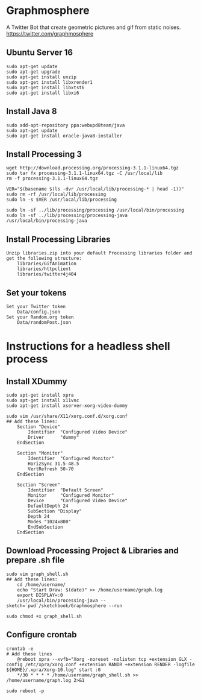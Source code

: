 # Graphmosphere
A Twitter Bot that create geometric pictures and gif from static noises.  
https://twitter.com/graphmosphere

## Ubuntu Server 16
	sudo apt-get update
	sudo apt-get upgrade
	sudo apt-get install unzip
	sudo apt-get install libxrender1
	sudo apt-get install libxtst6
	sudo apt-get install libxi6
	
## Install Java 8
	sudo add-apt-repository ppa:webupd8team/java
	sudo apt-get update
	sudo apt-get install oracle-java8-installer

## Install Processing 3
	wget http://download.processing.org/processing-3.1.1-linux64.tgz
	sudo tar fx processing-3.1.1-linux64.tgz -C /usr/local/lib
	rm -f processing-3.1.1-linux64.tgz

	VER="$(basename $(ls -dvr /usr/local/lib/processing-* | head -1))"
	sudo rm -rf /usr/local/lib/processing
	sudo ln -s $VER /usr/local/lib/processing
	
	sudo ln -sf ../lib/processing/processing /usr/local/bin/processing
	sudo ln -sf ../lib/processing/processing-java /usr/local/bin/processing-java
	
## Install Processing Libraries
	Unzip libraries.zip into your default Processing libraries folder and get the following structure:
		libraries/GifAnimation
		libraries/httpclient
		libraries/twitter4j404

## Set your tokens
	Set your Twitter token
		Data/config.json
	Set your Random.org token
		Data/randomPost.json
		
		
# Instructions for a headless shell process
## Install XDummy
	sudo apt-get install xpra
	sudo apt-get install x11vnc
	sudo apt-get install xserver-xorg-video-dummy
	
	sudo vim /usr/share/X11/xorg.conf.d/xorg.conf
	## Add these lines:
		Section "Device"
			Identifier  "Configured Video Device"
			Driver      "dummy"
		EndSection

		Section "Monitor"
			Identifier  "Configured Monitor"
			HorizSync 31.5-48.5
			VertRefresh 50-70
		EndSection

		Section "Screen"
			Identifier  "Default Screen"
			Monitor     "Configured Monitor"
			Device      "Configured Video Device"
			DefaultDepth 24
			SubSection "Display"
			Depth 24
			Modes "1024x800"
			EndSubSection
		EndSection

## Download Processing Project & Libraries and prepare .sh file
	sudo vim graph_shell.sh
	## Add these lines:
		cd /home/username/
		echo "Start Draw: $(date)" >> /home/username/graph.log
		export DISPLAY=:0
		/usr/local/bin/processing-java --sketch=`pwd`/sketchbook/Graphmosphere --run

	sudo chmod +x graph_shell.sh
	
## Configure crontab
	crontab -e
	# Add these lines
		@reboot xpra --xvfb="Xorg -noreset -nolisten tcp +extension GLX	-config /etc/xpra/xorg.conf	+extension RANDR +extension RENDER -logfile ${HOME}/.xpra/Xorg-10.log" start :0
		*/30 * * * * /home/username/graph_shell.sh >> /home/username/graph.log 2>&1

	sudo reboot -p